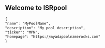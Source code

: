 ## Welcome to ISRpool



```markdown
{
"name": "MyPoolName",
"description": "My pool description",
"ticker": "MPN",
"homepage": "https://myadapoolnamerocks.com"
}
```

